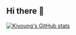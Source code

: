 ## Hi there 👋

[![Kiyoung's GitHub stats](https://github-readme-stats.vercel.app/api?username=anuraghazra)](https://github.com/anuraghazra/github-readme-stats)
